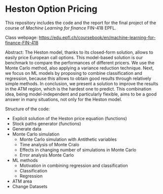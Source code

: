 # Heston Option Pricing
This repository includes the code and the report for the final project of the course of _Machine Learning for finance_ FIN-418 EPFL.

Class webpage: https://edu.epfl.ch/coursebook/en/machine-learning-for-finance-FIN-418

Abstract:
The Heston model, thanks to its closed-form solution, allows to easily price European call options. This model-based solution is our benchmark to compare the performances of different pricers. We use the Monte Carlo method, also applying a variance reduction technique. Next, we focus on ML models by proposing to combine classification and regression, because this allows to obtain good results through relatively simple methods. In conclusion, we present a solution to improve the results in the ATM region, which is the hardest one to predict. This combination idea, being model-independent and particularly flexible, aims to be a good answer in many situations, not only for the Heston model.

Structure of the code:
- Explicit solution of the Heston price equation (functions)
- Stock paths generator (functions)
- Generate data
- Monte Carlo simulation
    - Monte Carlo simulation with Antithetic variables
    - Time analysis of Monte Cralo
    - Effects in changing number of simulations in Monte Carlo
    - Error analysis Monte Carlo
- ML methods
    - Motivation in combining regression and classification
    - Classification
    - Regression
- ATM area
- Change Datasets

